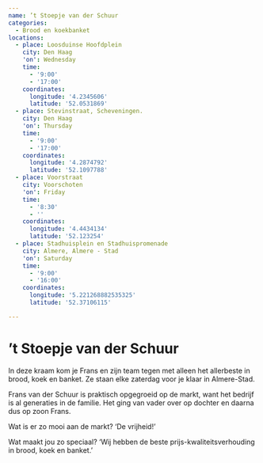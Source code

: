 ```yaml
---
name: ’t Stoepje van der Schuur
categories:
  - Brood en koekbanket
locations:
  - place: Loosduinse Hoofdplein
    city: Den Haag
    'on': Wednesday
    time:
      - '9:00'
      - '17:00'
    coordinates:
      longitude: '4.2345606'
      latitude: '52.0531869'
  - place: Stevinstraat, Scheveningen.
    city: Den Haag
    'on': Thursday
    time:
      - '9:00'
      - '17:00'
    coordinates:
      longitude: '4.2874792'
      latitude: '52.1097788'
  - place: Voorstraat
    city: Voorschoten
    'on': Friday
    time:
      - '8:30'
      - ''
    coordinates:
      longitude: '4.4434134'
      latitude: '52.123254'
  - place: Stadhuisplein en Stadhuispromenade
    city: Almere, Almere - Stad
    'on': Saturday
    time:
      - '9:00'
      - '16:00'
    coordinates:
      longitude: '5.221268882535325'
      latitude: '52.37106115'

---
```


# ’t Stoepje van der Schuur

In deze kraam kom je Frans en zijn team tegen met alleen het allerbeste in brood, koek en banket. Ze staan elke zaterdag voor je klaar in Almere-Stad.

Frans van der Schuur is praktisch opgegroeid op de markt, want het bedrijf is al generaties in de familie. Het ging van vader over op dochter en daarna dus op zoon Frans.

Wat is er zo mooi aan de markt?
‘De vrijheid!’

Wat maakt jou zo speciaal?
‘Wij hebben de beste prijs-kwaliteitsverhouding in brood, koek en banket.’